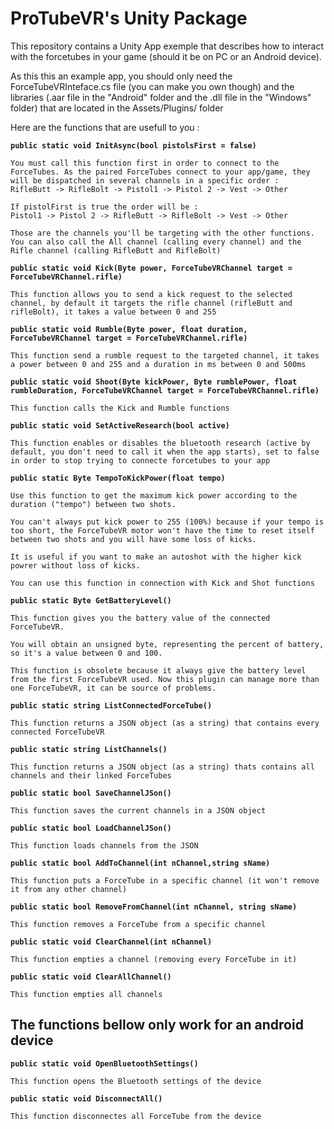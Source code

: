 # ProTubeVR's Unity Package

This repository contains a Unity App exemple that describes how to interact with the forcetubes in your game (should it be on PC or an Android device).

As this this an example app, you should only need the ForceTubeVRInteface.cs file (you can make you own though) and the libraries (.aar file in the "Android" folder and the .dll file in the "Windows" folder) that are located in the Assets/Plugins/ folder

Here are the functions that are usefull to you :

**```public static void InitAsync(bool pistolsFirst = false) ```**

    You must call this function first in order to connect to the ForceTubes. As the paired ForceTubes connect to your app/game, they will be dispatched in several channels in a specific order :
    RifleButt -> RifleBolt -> Pistol1 -> Pistol 2 -> Vest -> Other 

    If pistolFirst is true the order will be : 
    Pistol1 -> Pistol 2 -> RifleButt -> RifleBolt -> Vest -> Other 

    Those are the channels you'll be targeting with the other functions. You can also call the All channel (calling every channel) and the Rifle channel (calling RifleButt and RifleBolt)



**```public static void Kick(Byte power, ForceTubeVRChannel target = ForceTubeVRChannel.rifle) ```**

    This function allows you to send a kick request to the selected channel, by default it targets the rifle channel (rifleButt and rifleBolt), it takes a value between 0 and 255


**```public static void Rumble(Byte power, float duration, ForceTubeVRChannel target = ForceTubeVRChannel.rifle) ```**

    This function send a rumble request to the targeted channel, it takes a power between 0 and 255 and a duration in ms between 0 and 500ms

**```public static void Shoot(Byte kickPower, Byte rumblePower, float rumbleDuration, ForceTubeVRChannel target = ForceTubeVRChannel.rifle) ```**

    This function calls the Kick and Rumble functions 

**```public static void SetActiveResearch(bool active) ```**

    This function enables or disables the bluetooth research (active by default, you don't need to call it when the app starts), set to false in order to stop trying to connecte forcetubes to your app

**```public static Byte TempoToKickPower(float tempo) ```**

    Use this function to get the maximum kick power according to the duration ("tempo") between two shots.

    You can't always put kick power to 255 (100%) because if your tempo is too short, the ForceTubeVR motor won't have the time to reset itself between two shots and you will have some loss of kicks. 

    It is useful if you want to make an autoshot with the higher kick powrer without loss of kicks.

    You can use this function in connection with Kick and Shot functions

**```public static Byte GetBatteryLevel() ```**

    This function gives you the battery value of the connected ForceTubeVR.

    You will obtain an unsigned byte, representing the percent of battery, so it's a value between 0 and 100.

    This function is obsolete because it always give the battery level from the first ForceTubeVR used. Now this plugin can manage more than one ForceTubeVR, it can be source of problems.


**```public static string ListConnectedForceTube() ```**

    This function returns a JSON object (as a string) that contains every connected ForceTubeVR

**```public static string ListChannels() ```**

    This function returns a JSON object (as a string) thats contains all channels and their linked ForceTubes 



**```public static bool SaveChannelJSon() ```**

    This function saves the current channels in a JSON object


**```public static bool LoadChannelJSon() ```**

    This function loads channels from the JSON

**```public static bool AddToChannel(int nChannel,string sName) ```**

    This function puts a ForceTube in a specific channel (it won't remove it from any other channel)

**```public static bool RemoveFromChannel(int nChannel, string sName) ```**

    This function removes a ForceTube from a specific channel

**```public static void ClearChannel(int nChannel) ```**

    This function empties a channel (removing every ForceTube in it)

**```public static void ClearAllChannel() ```**

    This function empties all channels

  
    
## **The functions bellow only work for an android device**

**```public static void OpenBluetoothSettings() ```**

    This function opens the Bluetooth settings of the device 

**```public static void DisconnectAll() ```**

    This function disconnectes all ForceTube from the device


